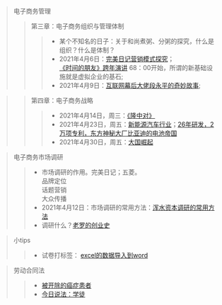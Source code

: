 >电子商务管理
>> 第三章：电子商务组织与管理体制
>>> + 某个不知名的日子：关于和尚煮粥、分粥的探究，什么是组织？什么是体制？<br>
>>> + 2021年4月6日：<a href="https://www.bilibili.com/video/BV15E411x7XR">完美日记营销模式探究</a>；<br><a href="https://www.bilibili.com/video/BV1oJ411j7ph">《时间的朋友》跨年演讲</a>             68：00开始，所谓的新基础设施就是虚拟企业的基石;<br>
>>> + 2021年4月9日：<a href="https://www.bilibili.com/video/BV1av411t76E">互联网幕后大佬段永平的奇妙故事</a>;<br>

>> 第四章：电子商务战略
>>> + 2021年4月14日，周三：<a href='https://hanyu.baidu.com/shici/detail?pid=edce8e9bb2a344dd9d9d0fea2f70aee2' target='_blank'>《隆中对》</a><br>
>>> + 2021年4月23日，周五：<a href='https://www.bilibili.com/video/BV1ob4y1S7xz?from=search&seid=2556390513940514759' target='_blank'>新能源汽车行业</a>；<a href="https://www.bilibili.com/video/BV1Nq4y1J7em">26年研发，2万项专利，东方神秘大厂比亚迪的电池帝国</a><br>
>>> + 2021年4月30日，周五：<a href="https://www.bilibili.com/bangumi/play/ep395189">大国崛起</a><br>
>>> 

>电子商务市场调研
>> + 市场调研的作用。完美日记；五菱。<br>品牌定位<br>话题营销<br>大众传播
>> + 2021年4月12日：市场调研的常用方法：<a href="https://www.bilibili.com/video/BV1jT4y1G73P?from=search&seid=1886244975644784787">浑水资本调研的常用方法</a>
>> + 调研什么？<a href="https://www.bilibili.com/video/BV16K411L7tR/">老罗的创业史</a>

>小tips
>> + 试卷打标签： <a href='https://zhidao.baidu.com/question/717134730116328085.html' target="_blank">excel的数据导入到word</a>

>劳动合同法
>> + <a href="http://tv.cctv.com/2016/09/24/VIDEtOIQLrPuPwZ5ivW8Oz17160924.shtml" target='_blank'>被开除的癌症患者</a><br>
>> + <a href="https://tv.cctv.com/2018/11/05/VIDEyCZ8NBC7n2APWkuYvB1U181105.shtml" target="_blank">今日说法：学徒</a>
